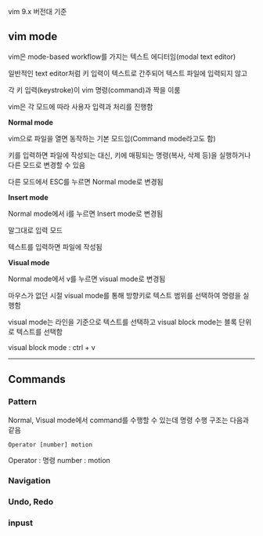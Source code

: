 vim 9.x 버전대 기준

## vim mode

vim은 mode-based workflow를 가지는 텍스트 에디터임(modal text editor)

일반적인 text editor처럼 키 입력이 텍스트로 간주되어 텍스트 파일에 입력되지 않고

각 키 입력(keystroke)이 vim 명령(command)과 짝을 이룸 

vim은 각 모드에 따라 사용자 입력과 처리를 진행함

**Normal mode**

vim으로 파일을 열면 동작하는 기본 모드임(Command mode라고도 함)

키를 입력하면 파일에 작성되는 대신, 키에 매핑되는 명령(복사, 삭제 등)을 실행하거나 다른 모드로 변경할 수 있음

다른 모드에서 ESC를 누르면 Normal mode로 변경됨

**Insert mode**

Normal mode에서 i를 누르면 Insert mode로 변경됨

말그대로 입력 모드

텍스트를 입력하면 파일에 작성됨

**Visual mode** 

Normal mode에서 v를 누르면 visual mode로 변경됨

마우스가 없던 시절 visual mode를 통해 방향키로 텍스트 범위를 선택하여 명령을 실행함

visual mode는 라인을 기준으로 텍스트를 선택하고 visual block mode는 블록 단위로 텍스트를 선택함

visual block mode : ctrl + v

****

## Commands

### Pattern

Normal, Visual mode에서 command를 수행할 수 있는데 명령 수행 구조는 다음과 같음

`Operator [number] motion`

Operator : 명령
number : motion


### Navigation



### Undo, Redo

### inpust
